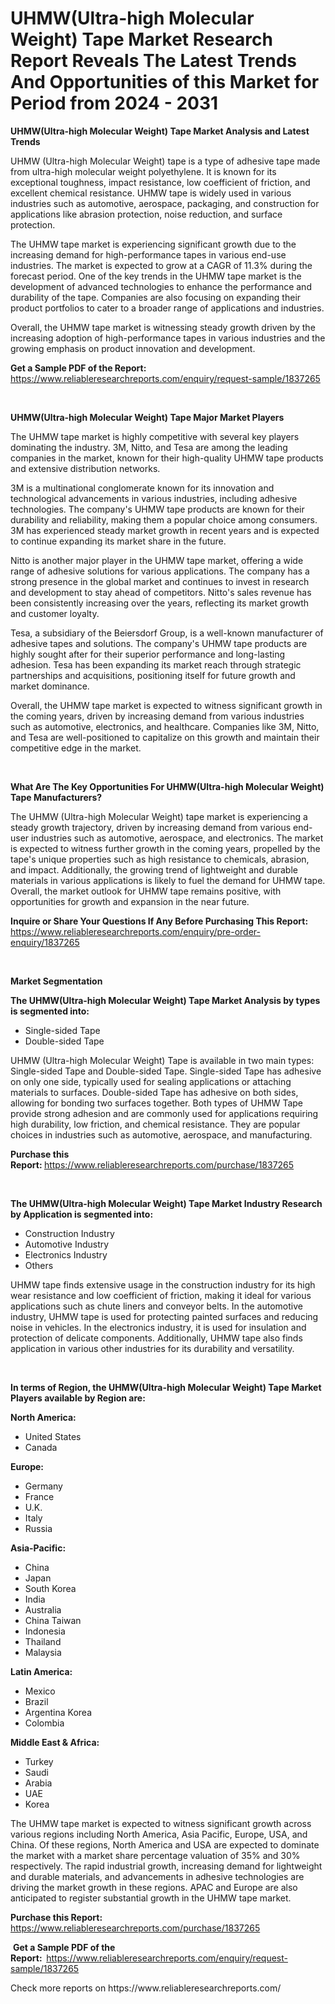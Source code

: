 <p><h1>UHMW(Ultra-high Molecular Weight) Tape Market Research Report Reveals The Latest Trends And Opportunities of this Market for Period from 2024 - 2031</h1></p><p><strong>UHMW(Ultra-high Molecular Weight) Tape Market Analysis and Latest Trends</strong></p>
<p><p>UHMW (Ultra-high Molecular Weight) tape is a type of adhesive tape made from ultra-high molecular weight polyethylene. It is known for its exceptional toughness, impact resistance, low coefficient of friction, and excellent chemical resistance. UHMW tape is widely used in various industries such as automotive, aerospace, packaging, and construction for applications like abrasion protection, noise reduction, and surface protection.</p><p>The UHMW tape market is experiencing significant growth due to the increasing demand for high-performance tapes in various end-use industries. The market is expected to grow at a CAGR of 11.3% during the forecast period. One of the key trends in the UHMW tape market is the development of advanced technologies to enhance the performance and durability of the tape. Companies are also focusing on expanding their product portfolios to cater to a broader range of applications and industries.</p><p>Overall, the UHMW tape market is witnessing steady growth driven by the increasing adoption of high-performance tapes in various industries and the growing emphasis on product innovation and development.</p></p>
<p><strong>Get a Sample PDF of the Report:&nbsp;</strong> <a href="https://www.reliableresearchreports.com/enquiry/request-sample/1837265">https://www.reliableresearchreports.com/enquiry/request-sample/1837265</a></p>
<p>&nbsp;</p>
<p><strong>UHMW(Ultra-high Molecular Weight) Tape Major Market Players</strong></p>
<p><p>The UHMW tape market is highly competitive with several key players dominating the industry. 3M, Nitto, and Tesa are among the leading companies in the market, known for their high-quality UHMW tape products and extensive distribution networks.</p><p>3M is a multinational conglomerate known for its innovation and technological advancements in various industries, including adhesive technologies. The company's UHMW tape products are known for their durability and reliability, making them a popular choice among consumers. 3M has experienced steady market growth in recent years and is expected to continue expanding its market share in the future.</p><p>Nitto is another major player in the UHMW tape market, offering a wide range of adhesive solutions for various applications. The company has a strong presence in the global market and continues to invest in research and development to stay ahead of competitors. Nitto's sales revenue has been consistently increasing over the years, reflecting its market growth and customer loyalty.</p><p>Tesa, a subsidiary of the Beiersdorf Group, is a well-known manufacturer of adhesive tapes and solutions. The company's UHMW tape products are highly sought after for their superior performance and long-lasting adhesion. Tesa has been expanding its market reach through strategic partnerships and acquisitions, positioning itself for future growth and market dominance.</p><p>Overall, the UHMW tape market is expected to witness significant growth in the coming years, driven by increasing demand from various industries such as automotive, electronics, and healthcare. Companies like 3M, Nitto, and Tesa are well-positioned to capitalize on this growth and maintain their competitive edge in the market.</p></p>
<p>&nbsp;</p>
<p><strong>What Are The Key Opportunities For UHMW(Ultra-high Molecular Weight) Tape Manufacturers?</strong></p>
<p><p>The UHMW (Ultra-high Molecular Weight) tape market is experiencing a steady growth trajectory, driven by increasing demand from various end-user industries such as automotive, aerospace, and electronics. The market is expected to witness further growth in the coming years, propelled by the tape's unique properties such as high resistance to chemicals, abrasion, and impact. Additionally, the growing trend of lightweight and durable materials in various applications is likely to fuel the demand for UHMW tape. Overall, the market outlook for UHMW tape remains positive, with opportunities for growth and expansion in the near future.</p></p>
<p><strong>Inquire or Share Your Questions If Any Before Purchasing This Report:</strong> <a href="https://www.reliableresearchreports.com/enquiry/pre-order-enquiry/1837265">https://www.reliableresearchreports.com/enquiry/pre-order-enquiry/1837265</a></p>
<p>&nbsp;</p>
<p><strong>Market Segmentation</strong></p>
<p><strong>The UHMW(Ultra-high Molecular Weight) Tape Market Analysis by types is segmented into:</strong></p>
<p><ul><li>Single-sided Tape</li><li>Double-sided Tape</li></ul></p>
<p><p>UHMW (Ultra-high Molecular Weight) Tape is available in two main types: Single-sided Tape and Double-sided Tape. Single-sided Tape has adhesive on only one side, typically used for sealing applications or attaching materials to surfaces. Double-sided Tape has adhesive on both sides, allowing for bonding two surfaces together. Both types of UHMW Tape provide strong adhesion and are commonly used for applications requiring high durability, low friction, and chemical resistance. They are popular choices in industries such as automotive, aerospace, and manufacturing.</p></p>
<p><strong>Purchase this Report:&nbsp;</strong><a href="https://www.reliableresearchreports.com/purchase/1837265">https://www.reliableresearchreports.com/purchase/1837265</a></p>
<p>&nbsp;</p>
<p><strong>The UHMW(Ultra-high Molecular Weight) Tape Market Industry Research by Application is segmented into:</strong></p>
<p><ul><li>Construction Industry</li><li>Automotive Industry</li><li>Electronics Industry</li><li>Others</li></ul></p>
<p><p>UHMW tape finds extensive usage in the construction industry for its high wear resistance and low coefficient of friction, making it ideal for various applications such as chute liners and conveyor belts. In the automotive industry, UHMW tape is used for protecting painted surfaces and reducing noise in vehicles. In the electronics industry, it is used for insulation and protection of delicate components. Additionally, UHMW tape also finds application in various other industries for its durability and versatility.</p></p>
<p>&nbsp;</p>
<p><strong>In terms of Region, the UHMW(Ultra-high Molecular Weight) Tape Market Players available by Region are:</strong></p>
<p>
    <p> <strong> North America: </strong>
        <ul>
            <li>United States</li>
            <li>Canada</li>
        </ul>
        </p> 
    <p> <strong> Europe: </strong>
        <ul>
            <li>Germany</li>
            <li>France</li>
            <li>U.K.</li>
            <li>Italy</li>
            <li>Russia</li>
        </ul>
        </p> 
    <p> <strong> Asia-Pacific: </strong>
        <ul>
            <li>China</li>
            <li>Japan</li>
            <li>South Korea</li>
            <li>India</li>
            <li>Australia</li>
            <li>China Taiwan</li>
            <li>Indonesia</li>
            <li>Thailand</li>
            <li>Malaysia</li>
        </ul>
        </p> 
    <p> <strong> Latin America: </strong>
        <ul>
            <li>Mexico</li>
            <li>Brazil</li>
            <li>Argentina Korea</li>
            <li>Colombia</li>
        </ul>
        </p> 
    <p> <strong> Middle East & Africa: </strong>
        <ul>
            <li>Turkey</li>
            <li>Saudi</li>
            <li>Arabia</li>
            <li>UAE</li>
            <li>Korea</li>
        </ul>
    </p>
    </p>
<p><p>The UHMW tape market is expected to witness significant growth across various regions including North America, Asia Pacific, Europe, USA, and China. Of these regions, North America and USA are expected to dominate the market with a market share percentage valuation of 35% and 30% respectively. The rapid industrial growth, increasing demand for lightweight and durable materials, and advancements in adhesive technologies are driving the market growth in these regions. APAC and Europe are also anticipated to register substantial growth in the UHMW tape market.</p></p>
<p><strong>Purchase this Report: </strong><a href="https://www.reliableresearchreports.com/purchase/1837265">https://www.reliableresearchreports.com/purchase/1837265</a></p>
<p>&nbsp;<strong>Get a Sample PDF of the Report:&nbsp;&nbsp;</strong><a href="https://www.reliableresearchreports.com/enquiry/request-sample/1837265">https://www.reliableresearchreports.com/enquiry/request-sample/1837265</a></p>
<p><strong></strong></p>
<p>Check more reports on https://www.reliableresearchreports.com/</p>